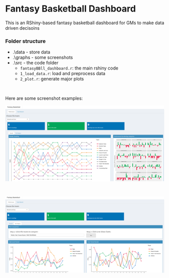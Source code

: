 # Fantasy Basketball Dashboard

This is an RShiny-based fantasy basketball dashboard for GMs to make data driven decisoins  

### Folder structure

  +  .\\data - store data
  +  .\\graphs - some screenshots
  +  .\\src - the code folder
      - `fantasyBBll_dashboard.r`: the main rshiny code
      - `1_load_data.r`: load and preprocess data
      - `2_plot.r`: generate major plots 

<br />

Here are some screenshot examples:

![Screenshot 1: Players' season rankings & performance](graphs/dashboard_demo1.png)

<br />

![Screenshot 2: Compare to other players by category](graphs/dashboard_demo2.png)